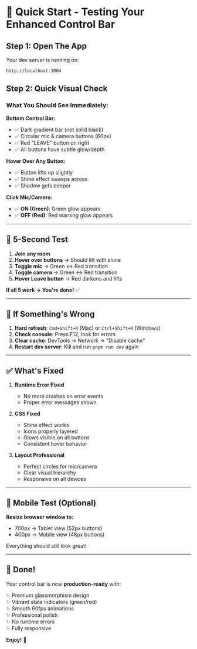 # 🚀 Quick Start - Testing Your Enhanced Control Bar

## Step 1: Open The App

Your dev server is running on:
```
http://localhost:3004
```

## Step 2: Quick Visual Check

### What You Should See Immediately:

**Bottom Control Bar:**
- ✅ Dark gradient bar (not solid black)
- ✅ Circular mic & camera buttons (60px)
- ✅ Red "LEAVE" button on right
- ✅ All buttons have subtle glow/depth

**Hover Over Any Button:**
- ✅ Button lifts up slightly
- ✅ Shine effect sweeps across
- ✅ Shadow gets deeper

**Click Mic/Camera:**
- ✅ **ON (Green)**: Green glow appears
- ✅ **OFF (Red)**: Red warning glow appears

---

## 🎯 5-Second Test

1. **Join any room**
2. **Hover over buttons** → Should lift with shine
3. **Toggle mic** → Green ↔ Red transition
4. **Toggle camera** → Green ↔ Red transition  
5. **Hover Leave button** → Red darkens and lifts

**If all 5 work → You're done!** ✅

---

## 🐛 If Something's Wrong

1. **Hard refresh**: `Cmd+Shift+R` (Mac) or `Ctrl+Shift+R` (Windows)
2. **Check console**: Press F12, look for errors
3. **Clear cache**: DevTools → Network → "Disable cache"
4. **Restart dev server**: Kill and run `pnpm run dev` again

---

## ✅ What's Fixed

1. **Runtime Error Fixed**
   - No more crashes on error events
   - Proper error messages shown

2. **CSS Fixed**
   - Shine effect works
   - Icons properly layered
   - Glows visible on all buttons
   - Consistent hover behavior

3. **Layout Professional**
   - Perfect circles for mic/camera
   - Clear visual hierarchy
   - Responsive on all devices

---

## 📱 Mobile Test (Optional)

**Resize browser window to:**
- 700px → Tablet view (52px buttons)
- 400px → Mobile view (48px buttons)

Everything should still look great!

---

## 🎉 Done!

Your control bar is now **production-ready** with:

✨ Premium glassmorphism design  
✨ Vibrant state indicators (green/red)  
✨ Smooth 60fps animations  
✨ Professional polish  
✨ No runtime errors  
✨ Fully responsive  

**Enjoy!** 🎊

